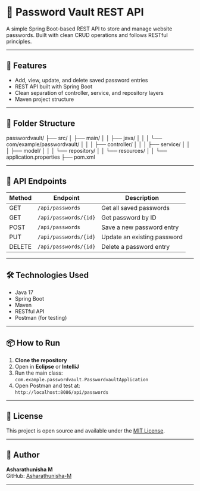 # 🔐 Password Vault REST API

A simple Spring Boot-based REST API to store and manage website passwords. Built with clean CRUD operations and follows RESTful principles.

---

## 🚀 Features

- Add, view, update, and delete saved password entries
- REST API built with Spring Boot
- Clean separation of controller, service, and repository layers
- Maven project structure

---

## 📁 Folder Structure
passwordvault/
├── src/
│ ├── main/
│ │ ├── java/
│ │ │ └── com/example/passwordvault/
│ │ │ ├── controller/
│ │ │ ├── service/
│ │ │ ├── model/
│ │ │ └── repository/
│ │ └── resources/
│ │ └── application.properties
├── pom.xml


---

## 🧪 API Endpoints

| Method | Endpoint                | Description                    |
|--------|-------------------------|--------------------------------|
| GET    | `/api/passwords`        | Get all saved passwords        |
| GET    | `/api/passwords/{id}`   | Get password by ID             |
| POST   | `/api/passwords`        | Save a new password entry      |
| PUT    | `/api/passwords/{id}`   | Update an existing password    |
| DELETE | `/api/passwords/{id}`   | Delete a password entry        |

---

## 🛠 Technologies Used

- Java 17
- Spring Boot
- Maven
- RESTful API
- Postman (for testing)

---

## 📦 How to Run

1. **Clone the repository**
2. Open in **Eclipse** or **IntelliJ**
3. Run the main class:  
   `com.example.passwordvault.PasswordvaultApplication`
4. Open Postman and test at:  
   `http://localhost:8086/api/passwords`

---

## 📄 License

This project is open source and available under the [MIT License](LICENSE).

---

## 👤 Author

**Asharathunisha M**  
GitHub: [Asharathunisha-M](https://github.com/Asharathunisha-M)

---
